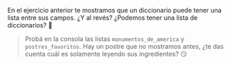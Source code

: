 En el ejercicio anterior te mostramos que un diccionario puede tener una lista entre sus campos. ¿Y al revés? ¿Podemos tener una lista de diccionarios? :thought_balloon:

> Probá en la consola las listas `monumentos_de_america` y `postres_favoritos`. Hay un postre que no mostramos antes, ¿te das cuenta cuál es solamente leyendo sus ingredientes? :smirk:
